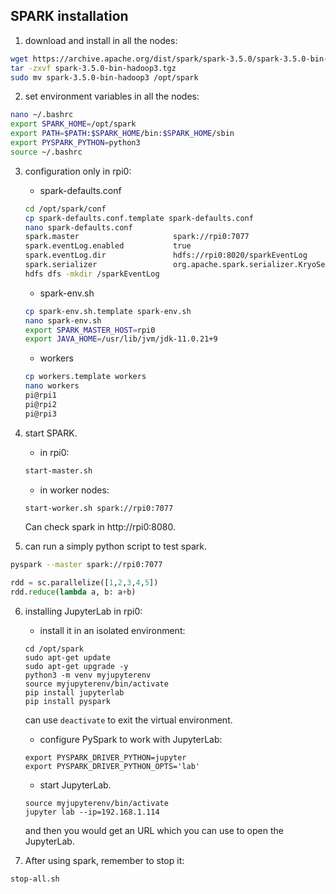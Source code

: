 ## SPARK installation
1. download and install in all the nodes:
~~~bash
wget https://archive.apache.org/dist/spark/spark-3.5.0/spark-3.5.0-bin-hadoop3.tgz
tar -zxvf spark-3.5.0-bin-hadoop3.tgz
sudo mv spark-3.5.0-bin-hadoop3 /opt/spark
~~~

2. set environment variables in all the nodes:
~~~bash
nano ~/.bashrc
export SPARK_HOME=/opt/spark
export PATH=$PATH:$SPARK_HOME/bin:$SPARK_HOME/sbin
export PYSPARK_PYTHON=python3
source ~/.bashrc
~~~

3. configuration only in rpi0:
    - spark-defaults.conf
    ~~~bash
    cd /opt/spark/conf
    cp spark-defaults.conf.template spark-defaults.conf
    nano spark-defaults.conf
    spark.master                     spark://rpi0:7077
    spark.eventLog.enabled           true
    spark.eventLog.dir               hdfs://rpi0:8020/sparkEventLog
    spark.serializer                 org.apache.spark.serializer.KryoSerializer
    hdfs dfs -mkdir /sparkEventLog
    ~~~

    - spark-env.sh
    ~~~bash
    cp spark-env.sh.template spark-env.sh
    nano spark-env.sh
    export SPARK_MASTER_HOST=rpi0
    export JAVA_HOME=/usr/lib/jvm/jdk-11.0.21+9
    ~~~

    - workers
    ~~~bash
    cp workers.template workers
    nano workers
    pi@rpi1
    pi@rpi2
    pi@rpi3
    ~~~

4. start SPARK.
    - in rpi0:
    ~~~bash
    start-master.sh
    ~~~
    - in worker nodes:
    ~~~bash
    start-worker.sh spark://rpi0:7077
    ~~~
    Can check spark in http://rpi0:8080.

5. can run a simply python script to test spark.
~~~bash
pyspark --master spark://rpi0:7077
~~~
~~~python
rdd = sc.parallelize([1,2,3,4,5])
rdd.reduce(lambda a, b: a+b)
~~~

6. installing JupyterLab in rpi0:

    - install it in an isolated environment:
    ```
    cd /opt/spark
    sudo apt-get update
    sudo apt-get upgrade -y
    python3 -m venv myjupyterenv
    source myjupyterenv/bin/activate
    pip install jupyterlab
    pip install pyspark
    ```
    can use `deactivate` to exit the virtual environment.

    - configure PySpark to work with JupyterLab:
    ```
    export PYSPARK_DRIVER_PYTHON=jupyter
    export PYSPARK_DRIVER_PYTHON_OPTS='lab'
    ```

    - start JupyterLab.
    ```
    source myjupyterenv/bin/activate
    jupyter lab --ip=192.168.1.114
    ```
    and then you would get an URL which you can use to open the JupyterLab.

7. After using spark, remember to stop it:
```
stop-all.sh
```
